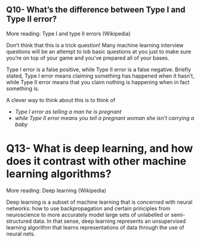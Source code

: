 ## Q10- What’s the difference between Type I and Type II error?

More reading: Type I and type II errors (Wikipedia)

Don’t think that this is a trick question! Many machine learning interview questions will be an attempt to lob basic questions at you just to make sure you’re on top of your game and you’ve prepared all of your bases.

Type I error is a false positive, while Type II error is a false negative. Briefly stated, Type I error means claiming something has happened when it hasn’t, while Type II error means that you claim nothing is happening when in fact something is.

A clever way to think about this is to think of 

* _Type I error as telling a man he is pregnant_
* _while Type II error means you tell a pregnant woman she isn’t carrying a baby_

# Q13- What is deep learning, and how does it contrast with other machine learning algorithms?

More reading: Deep learning (Wikipedia)

Deep learning is a subset of machine learning that is concerned with neural networks: 
how to use backpropagation and certain principles from neuroscience to more accurately model large sets of unlabelled or semi-structured data. 
In that sense, deep learning represents an unsupervised learning algorithm that learns representations of data through the use of neural nets.
